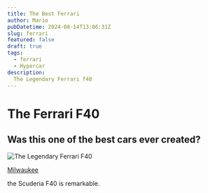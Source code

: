 ```yaml
---
title: The Best Ferrari
author: Mario 
pubDatetime: 2024-08-14T13:06:31Z
slug: ferrari 
featured: false
draft: true
tags:
  - ferrari
  - Hypercar
description:
  The Legendary Ferrari f40 
---
```

# The Ferrari F40

## Was this one of the best cars ever created?

![The Legendary Ferrari F40](https://s1.cdn.autoevolution.com/images/news/low-mileage-ferrari-f40-valued-at-35-million-engine-underwent-major-servicing-212183_1.jpg)

[Milwaukee](https://www.milwaukeetool.co.nz/system/packout/)

the Scuderia F40 is remarkable.


